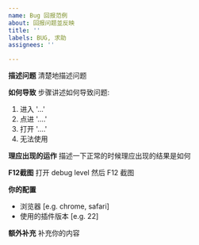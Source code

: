 ```yaml
---
name: Bug 回报范例
about: 回报问题並反映
title: ''
labels: BUG, 求助
assignees: ''

---
```


**描述问题**
清楚地描述问题

**如何导致**
步骤讲述如何导致问题:
1. 进入 '...'
2. 点进 '....'
3. 打开 '....'
4. 无法使用

**理应出现的运作**
描述一下正常的时候理应出现的结果是如何

**F12截图**
打开 debug level 然后 F12 截图

**你的配置**
 - 浏览器 [e.g. chrome, safari]
 - 使用的插件版本 [e.g. 22]

**额外补充**
补充你的内容
